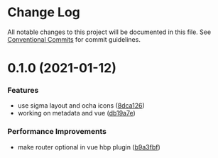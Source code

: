 # Change Log

All notable changes to this project will be documented in this file.
See [Conventional Commits](https://conventionalcommits.org) for commit guidelines.

# 0.1.0 (2021-01-12)


### Features

* use sigma layout and ocha icons ([8dca126](https://github.com/platyplus/platydev/commit/8dca1269f7c74662cdea6f67dd0923de9d8898d9))
* working on metadata and vue ([db19a7e](https://github.com/platyplus/platydev/commit/db19a7ee686a6cc34ef874e2dc8ab044268f98b7))


### Performance Improvements

* make router optional in vue hbp plugin ([b9a3fbf](https://github.com/platyplus/platydev/commit/b9a3fbf8b22393f174116e8a074503b0c088ce15))
